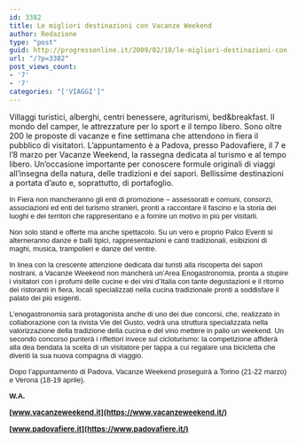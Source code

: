 ```yaml
---
id: 3382
title: Le migliori destinazioni con Vacanze Weekend
author: Redazione
type: "post"
guid: http://progressonline.it/2009/02/18/le-migliori-destinazioni-con-vacanze-weekend/
url: "/?p=3382"
post_views_count:
- '7'
- '7'
categories: "['VIAGGI']"
---
```


Villaggi turistici, alberghi, centri benessere, agriturismi, bed&amp;breakfast. Il mondo del camper, le attrezzature per lo sport e il tempo libero. Sono oltre 200 le proposte di vacanze e fine settimana che attendono in fiera il pubblico di visitatori. L’appuntamento è a Padova, presso Padovafiere, il 7 e l’8 marzo per Vacanze Weekend, la rassegna dedicata al turismo e al tempo libero. Un’occasione importante per conoscere formule originali di viaggi all’insegna della natura, delle tradizioni e dei sapori. Bellissime destinazioni a portata d’auto e, soprattutto, di portafoglio.

<font face="Tahoma, sans-serif"><font size="2">In Fiera non mancheranno gli enti di promozione – assessorati e comuni, consorzi, associazioni ed enti del turismo stranieri, pronti a raccontare il fascino e la storia dei luoghi e dei territori che rappresentano e a fornire un motivo in più per visitarli.</font></font>

<font face="Tahoma, sans-serif"><font size="2">Non solo stand e offerte ma anche spettacolo. Su un vero e proprio Palco Eventi si alterneranno danze e balli tipici, rappresentazioni e canti tradizionali, esibizioni di maghi, musica, trampolieri e danze del ventre. </font></font>

<font face="Tahoma, sans-serif"><font size="2">In linea con la crescente attenzione dedicata dai turisti alla riscoperta dei sapori nostrani, a Vacanze Weekend non mancherà un’Area Enogastronomia, pronta a stupire i visitatori con i profumi delle cucine e dei vini d’Italia con tante degustazioni e il ritorno dei ristoranti in fiera, locali specializzati nella cucina tradizionale pronti a soddisfare il palato dei più esigenti. </font></font>

<font face="Tahoma, sans-serif"><font size="2">L’enogastronomia sarà protagonista anche di uno dei due concorsi, che, realizzato in collaborazione con la rivista Vie del Gusto, vedrà una struttura specializzata nella valorizzazione della tradizione della cucina e del vino mettere in palio un weekend. Un secondo concorso punterà i riflettori invece sul cicloturismo: la competizione affiderà alla dea bendata la scelta di un visitatore per tappa a cui regalare una bicicletta che diventi la sua nuova compagna di viaggio.</font></font>

<font face="Tahoma, sans-serif"><font size="2">Dopo l’appuntamento di Padova, Vacanze Weekend proseguirà a Torino (21-22 marzo) e Verona (18-19 aprile).</font></font>

<font face="Tahoma, sans-serif"><font size="2">**W.A.**</font></font>

**<font size="2">[www.vacanzeweekend.it](https://www.vacanzeweekend.it/)</font>**

**<font size="2">[www.padovafiere.it](https://www.padovafiere.it/) </font>**